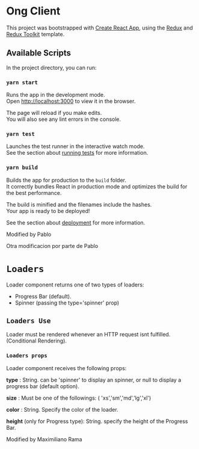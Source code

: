 # Ong Client

This project was bootstrapped with [Create React App](https://github.com/facebook/create-react-app), using the [Redux](https://redux.js.org/) and [Redux Toolkit](https://redux-toolkit.js.org/) template.

## Available Scripts

In the project directory, you can run:

### `yarn start`

Runs the app in the development mode.<br />
Open [http://localhost:3000](http://localhost:3000) to view it in the browser.

The page will reload if you make edits.<br />
You will also see any lint errors in the console.

### `yarn test`

Launches the test runner in the interactive watch mode.<br />
See the section about [running tests](https://facebook.github.io/create-react-app/docs/running-tests) for more information.

### `yarn build`

Builds the app for production to the `build` folder.<br />
It correctly bundles React in production mode and optimizes the build for the best performance.

The build is minified and the filenames include the hashes.<br />
Your app is ready to be deployed!

See the section about [deployment](https://facebook.github.io/create-react-app/docs/deployment) for more information.

Modified by Pablo

Otra modificacion por parte de Pablo

# `Loaders`

Loader component returns one of two types of loaders:

- Progress Bar (default).
- Spinner (passing the type='spinner' prop)

## `Loaders Use`

Loader must be rendered whenever an HTTP request isnt fulfilled. (Conditional Rendering).

### `Loaders props`

Loader component receives the following props:

**type** : String. can be 'spinner' to display an spinner, or null to display a progress bar (default option).

**size** : Must be one of the followings: ( 'xs','sm','md','lg','xl')

**color** : String. Specify the color of the loader.

**height** (only for Progress type): String. specify the height of the Progress Bar.

Modified by Maximiliano Rama
